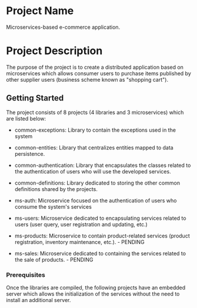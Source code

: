 # Project Name
Microservices-based e-commerce application.

# Project Description
The purpose of the project is to create a distributed application based on microservices which allows consumer users to purchase items published by other supplier users (business scheme known as "shopping cart").

## Getting Started
The project consists of 8 projects (4 libraries and 3 microservices) which are listed below:

* common-exceptions: Library to contain the exceptions used in the system
* common-entities: Library that centralizes entities mapped to data persistence.
* common-authentication: Library that encapsulates the classes related to the authentication of users who will use the developed services.
* common-definitions: Library dedicated to storing the other common definitions shared by the projects.

* ms-auth: Microservice focused on the authentication of users who consume the system's services
* ms-users: Microservice dedicated to encapsulating services related to users (user query, user registration and updating, etc.)
* ms-products: Microservice to contain product-related services (product registration, inventory maintenance, etc.). - PENDING
* ms-sales: Microservice dedicated to containing the services related to the sale of products. - PENDING

### Prerequisites
Once the libraries are compiled, the following projects have an embedded server which allows the initialization of the services without the need to install an additional server.
